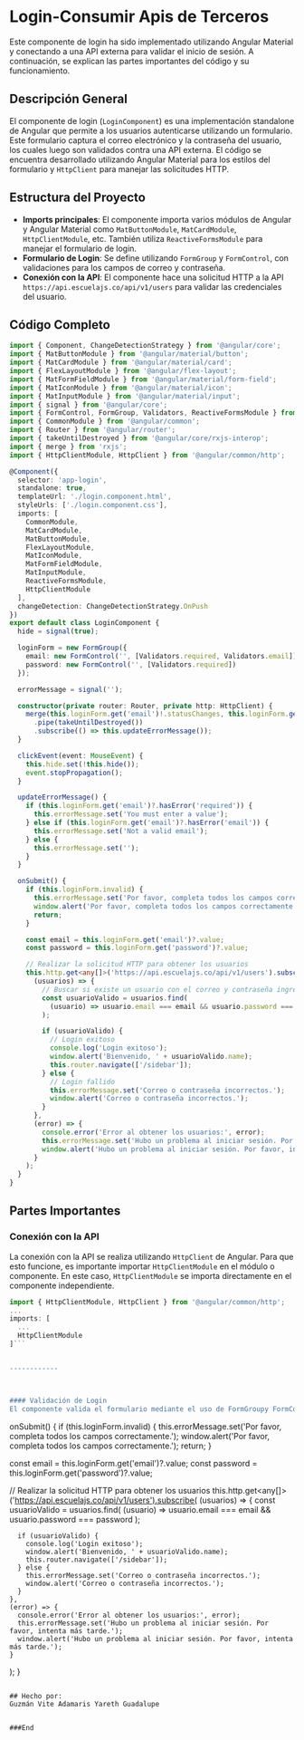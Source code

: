 # Login-Consumir Apis de Terceros

Este componente de login ha sido implementado utilizando Angular Material y conectando a una API externa para validar el inicio de sesión. A continuación, se explican las partes importantes del código y su funcionamiento.

## Descripción General

El componente de login (`LoginComponent`) es una implementación standalone de Angular que permite a los usuarios autenticarse utilizando un formulario. Este formulario captura el correo electrónico y la contraseña del usuario, los cuales luego son validados contra una API externa. El código se encuentra desarrollado utilizando Angular Material para los estilos del formulario y `HttpClient` para manejar las solicitudes HTTP.

## Estructura del Proyecto

- **Imports principales**: El componente importa varios módulos de Angular y Angular Material como `MatButtonModule`, `MatCardModule`, `HttpClientModule`, etc. También utiliza `ReactiveFormsModule` para manejar el formulario de login.
- **Formulario de Login**: Se define utilizando `FormGroup` y `FormControl`, con validaciones para los campos de correo y contraseña.
- **Conexión con la API**: El componente hace una solicitud HTTP a la API `https://api.escuelajs.co/api/v1/users` para validar las credenciales del usuario.

## Código Completo

```typescript
import { Component, ChangeDetectionStrategy } from '@angular/core';
import { MatButtonModule } from '@angular/material/button';
import { MatCardModule } from '@angular/material/card';
import { FlexLayoutModule } from '@angular/flex-layout';
import { MatFormFieldModule } from '@angular/material/form-field';
import { MatIconModule } from '@angular/material/icon';
import { MatInputModule } from '@angular/material/input';
import { signal } from '@angular/core';
import { FormControl, FormGroup, Validators, ReactiveFormsModule } from '@angular/forms';
import { CommonModule } from '@angular/common';
import { Router } from '@angular/router';
import { takeUntilDestroyed } from '@angular/core/rxjs-interop';
import { merge } from 'rxjs';
import { HttpClientModule, HttpClient } from '@angular/common/http';

@Component({
  selector: 'app-login',
  standalone: true,
  templateUrl: './login.component.html',
  styleUrls: ['./login.component.css'],
  imports: [
    CommonModule,
    MatCardModule,
    MatButtonModule,
    FlexLayoutModule,
    MatIconModule,
    MatFormFieldModule,
    MatInputModule,
    ReactiveFormsModule,
    HttpClientModule
  ],
  changeDetection: ChangeDetectionStrategy.OnPush
})
export default class LoginComponent {
  hide = signal(true);

  loginForm = new FormGroup({
    email: new FormControl('', [Validators.required, Validators.email]),
    password: new FormControl('', [Validators.required])
  });

  errorMessage = signal('');

  constructor(private router: Router, private http: HttpClient) {
    merge(this.loginForm.get('email')!.statusChanges, this.loginForm.get('email')!.valueChanges)
      .pipe(takeUntilDestroyed())
      .subscribe(() => this.updateErrorMessage());
  }

  clickEvent(event: MouseEvent) {
    this.hide.set(!this.hide());
    event.stopPropagation();
  }

  updateErrorMessage() {
    if (this.loginForm.get('email')?.hasError('required')) {
      this.errorMessage.set('You must enter a value');
    } else if (this.loginForm.get('email')?.hasError('email')) {
      this.errorMessage.set('Not a valid email');
    } else {
      this.errorMessage.set('');
    }
  }

  onSubmit() {
    if (this.loginForm.invalid) {
      this.errorMessage.set('Por favor, completa todos los campos correctamente.');
      window.alert('Por favor, completa todos los campos correctamente.');
      return;
    }

    const email = this.loginForm.get('email')?.value;
    const password = this.loginForm.get('password')?.value;

    // Realizar la solicitud HTTP para obtener los usuarios
    this.http.get<any[]>('https://api.escuelajs.co/api/v1/users').subscribe(
      (usuarios) => {
        // Buscar si existe un usuario con el correo y contraseña ingresados
        const usuarioValido = usuarios.find(
          (usuario) => usuario.email === email && usuario.password === password
        );

        if (usuarioValido) {
          // Login exitoso
          console.log('Login exitoso');
          window.alert('Bienvenido, ' + usuarioValido.name);
          this.router.navigate(['/sidebar']);
        } else {
          // Login fallido
          this.errorMessage.set('Correo o contraseña incorrectos.');
          window.alert('Correo o contraseña incorrectos.');
        }
      },
      (error) => {
        console.error('Error al obtener los usuarios:', error);
        this.errorMessage.set('Hubo un problema al iniciar sesión. Por favor, intenta más tarde.');
        window.alert('Hubo un problema al iniciar sesión. Por favor, intenta más tarde.');
      }
    );
  }
}
```
## Partes Importantes

### Conexión con la API

La conexión con la API se realiza utilizando `HttpClient` de Angular. Para que esto funcione, es importante importar `HttpClientModule` en el módulo o componente. En este caso, `HttpClientModule` se importa directamente en el componente independiente.

```typescript
import { HttpClientModule, HttpClient } from '@angular/common/http';
...
imports: [
  ...
  HttpClientModule
]```


------------



#### Validación de Login
El componente valida el formulario mediante el uso de FormGroupy FormControl. Además, el método onSubmit()verifica si las credenciales ingresadas coinciden con algún usuario de la API. Si el correo o la contraseña son incorrectos, se mostrará un mensaje de error.

```
onSubmit() {
  if (this.loginForm.invalid) {
    this.errorMessage.set('Por favor, completa todos los campos correctamente.');
    window.alert('Por favor, completa todos los campos correctamente.');
    return;
  }

  const email = this.loginForm.get('email')?.value;
  const password = this.loginForm.get('password')?.value;

  // Realizar la solicitud HTTP para obtener los usuarios
  this.http.get<any[]>('https://api.escuelajs.co/api/v1/users').subscribe(
    (usuarios) => {
      const usuarioValido = usuarios.find(
        (usuario) => usuario.email === email && usuario.password === password
      );

      if (usuarioValido) {
        console.log('Login exitoso');
        window.alert('Bienvenido, ' + usuarioValido.name);
        this.router.navigate(['/sidebar']);
      } else {
        this.errorMessage.set('Correo o contraseña incorrectos.');
        window.alert('Correo o contraseña incorrectos.');
      }
    },
    (error) => {
      console.error('Error al obtener los usuarios:', error);
      this.errorMessage.set('Hubo un problema al iniciar sesión. Por favor, intenta más tarde.');
      window.alert('Hubo un problema al iniciar sesión. Por favor, intenta más tarde.');
    }
  );
}
```

## Hecho por:
Guzmán Vite Adamaris Yareth Guadalupe


###End
